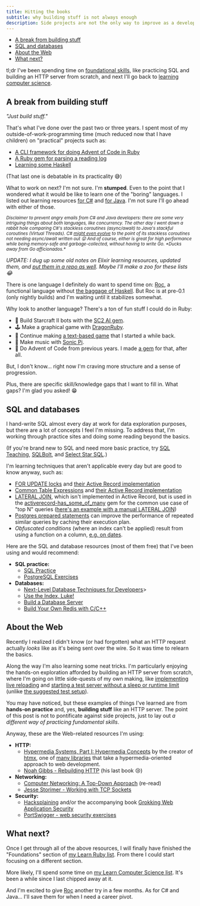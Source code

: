 ```yaml
---
title: Hitting the books
subtitle: why building stuff is not always enough
description: Side projects are not the only way to improve as a developer. Books and courses can fill in gaps of fundamental skills and computer science knowledge.
---
```


- [A break from building stuff](#a-break-from-building-stuff)
- [SQL and databases](#sql-and-databases)
- [About the Web](#about-the-web)
- [What next?](#what-next)

tl;dr I've been spending time on [foundational skills](https://github.com/fpsvogel/learn-ruby#foundations), like practicing SQL and building an HTTP server from scratch, and next I'll go back to [learning computer science](https://github.com/fpsvogel/learn-cs).

## A break from building stuff

*"Just build stuff."*

That's what I've done over the past two or three years. I spent most of my outside-of-work-programming time (much reduced now that I have children) on "practical" projects such as:

- [A CLI framework for doing Advent of Code in Ruby](https://github.com/fpsvogel/advent_of_ruby)
- [A Ruby gem for parsing a reading log](https://github.com/fpsvogel/reading)
- [Learning some Haskell](https://fpsvogel.com/posts/2023/rubyist-learns-haskell-1-getting-started)

(That last one is debatable in its practicality 😅)

What to work on next? I'm not sure. I'm **stumped**. Even to the point that I wondered what it would be like to learn one of the "boring" languages. I listed out learning resources [for C#](https://github.com/fpsvogel/learn-csharp) and [for Java](https://github.com/fpsvogel/learn-java). I'm not sure I'll go ahead with either of those.

<small><em>Disclaimer to prevent angry emails from C# and Java developers: there are some very intriguing things about both languages, like concurrency. The other day I went down a rabbit hole comparing C#'s stackless coroutines (async/await) to Java's stackful coroutines (Virtual Threads). C# [might even evolve](https://www.reddit.com/r/csharp/comments/1krsr78/async2_runtimeasync_and_implicit_asyncawait/) to the point of its stackless coroutines not needing async/await written out 😲 And of course, either is great for high performance while being memory-safe and garbage-collected, without having to write Go. \*Ducks away from Go afficionados.\*</em></small>

*UPDATE: I dug up some old notes on Elixir learning resources, updated them, and [put them in a repo as well](https://github.com/fpsvogel/learn-elixir). Maybe I'll make a zoo for these lists 😂*

There is one language I definitely do want to spend time on: [Roc](https://www.roc-lang.org), a functional language without [the baggage of Haskell](https://fpsvogel.com/posts/2024/rubyist-learns-haskell-3-quitting-haskell-discovering-roc). But Roc is at pre-0.1 (only nightly builds) and I'm waiting until it stabilizes somewhat.

Why look to another language? There's a ton of fun stuff I could do in Ruby:

- 🤖 Build Starcraft II bots with the [SC2 AI gem](https://sc2ai.pages.dev/).
- 🕹️ Make a graphical game with [DragonRuby](https://dragonruby.itch.io/dragonruby-gtk).
- 📃 Continue making [a text-based game](https://fpsvogel.com/posts/2023/ruby-text-based-game-real-time-input) that I started a while back.
- 🎵 Make music with [Sonic Pi](https://sonic-pi.net/).
- 🎄 Do Advent of Code from previous years. I made [a gem](https://github.com/fpsvogel/advent_of_ruby) for that, after all.

But, I don't know… right now I'm craving more structure and a sense of progression.

Plus, there are specific skill/knowledge gaps that I want to fill in. What gaps? I'm glad you asked! 😁

## SQL and databases

I hand-write SQL almost every day at work for data exploration purposes, but there are a lot of concepts I feel I'm missing. To address that, I'm working through practice sites and doing some reading beyond the basics.

(If you're brand new to SQL and need more basic practice, try [SQL Teaching](https://www.sqlteaching.com), [SQLBolt](https://sqlbolt.com), and [Select Star SQL](https://selectstarsql.com).)

I'm learning techniques that aren't applicable every day but are good to know anyway, such as:

- [FOR UPDATE locks](https://www.postgresql.org/docs/current/explicit-locking.html#LOCKING-ROWS) and [their Active Record implementation](https://guides.rubyonrails.org/active_record_querying.html#pessimistic-locking)
- [Common Table Expressions](https://www.postgresql.org/docs/current/queries-with.html) and [their Active Record implementation](https://www.hashnotadam.com/posts/2023/05/common-table-expressions-in-active-record/)
- [LATERAL JOIN](https://www.postgresql.org/docs/current/queries-table-expressions.html#QUERIES-LATERAL), which isn't implemented in Active Record, but is used in the [activerecord-has_some_of_many](https://github.com/bensheldon/activerecord-has_some_of_many) gem for the common use case of "top N" queries ([here's an example with a manual LATERAL JOIN](https://sambleckley.com/writing/lateral-in-rails.html))
- [Postgres prepared statements](https://www.postgresql.org/docs/current/sql-prepare.html) can improve the performance of repeated similar queries by caching their execution plan.
- *Obfuscated conditions* (where an index can't be applied) result from using a function on a column, [e.g. on dates](https://use-the-index-luke.com/sql/where-clause/obfuscation/dates).

Here are the SQL and database resources (most of them free) that I've been using and would recommend:

- **SQL practice:**
  - [SQL Practice](https://www.sql-practice.com/)
  - [PostgreSQL Exercises](https://pgexercises.com/)
- **Databases:**
  - [Next-Level Database Techniques for Developers](https://sqlfordevs.com/ebook)>
  - [Use the Index, Luke!](https://use-the-index-luke.com/sql/preface)
  - [Build a Database Server](https://technicaldeft.com/build-a-database-server)
  - [Build Your Own Redis with C/C++](https://build-your-own.org/redis/)

## About the Web

Recently I realized I didn't know (or had forgotten) what an HTTP request actually *looks* like as it's being sent over the wire. So it was time to relearn the basics.

Along the way I'm also learning some neat tricks. I'm particularly enjoying the hands-on exploration afforded by building an HTTP server from scratch, where I'm going on little side-quests of my own making, like [implementing live reloading](https://github.com/fpsvogel/http-server-from-scratch/commit/e16d1eab6ea040cd9d705f531d756a86cd2e0288#diff-edf2b3f28548822d73a1ba38fe04d1edf2b0653850a3adc6f25e4ca2746ea672) and [starting a test server without a sleep or runtime limit](https://github.com/fpsvogel/http-server-from-scratch/blob/daef787e60aafcd2b7b3af471869cc4d1a9e99d3/test/test_server.rb#L14-L37) (unlike [the suggested test setup](https://github.com/noahgibbs/testing_rebuilding_http/blob/main/roll_forward_tests.rb#L61-L79)).

You may have noticed, but these examples of things I've learned are from **hands-on practice** and, yes, **building stuff** like an HTTP server. The point of this post is not to pontificate against side projects, just to lay out *a different way of practicing fundamental skills*.

Anyway, these are the Web-related resources I'm using:

- **HTTP:**
  - [Hypermedia Systems, Part I: Hypermedia Concepts](https://hypermedia.systems/part/hypermedia-concepts/) by the creator of [htmx](https://htmx.org), one of [many libraries](https://htmx.org/essays/alternatives) that take a hypermedia-oriented approach to web development.
  - [Noah Gibbs - Rebuilding HTTP](https://noahgibbs.gumroad.com/l/rebuilding_http) (his last book 😢)
- **Networking:**
  - [Computer Networking: A Top-Down Approach](https://gaia.cs.umass.edu/kurose_ross/index.php) (re-read)
  - [Jesse Storimer - Working with TCP Sockets](https://workingwithruby.com/wwtcps/intro)
- **Security:**
  - [Hacksplaining](https://www.hacksplaining.com/) and/or the accompanying book [Grokking Web Application Security](https://www.manning.com/books/grokking-web-application-security)
  - [PortSwigger - web security exercises](https://portswigger.net/web-security/all-topics)

## What next?

Once I get through all of the above resources, I will finally have finished the "Foundations" section of [my Learn Ruby list](https://github.com/fpsvogel/learn-ruby). From there I could start focusing on a different section.

More likely, I'll spend some time on [my Learn Computer Science list](https://github.com/fpsvogel/learn-cs). It's been a while since I last chipped away at it.

And I'm excited to give [Roc](https://www.roc-lang.org/) another try in a few months. As for C# and Java… I'll save them for when I need a career pivot.
